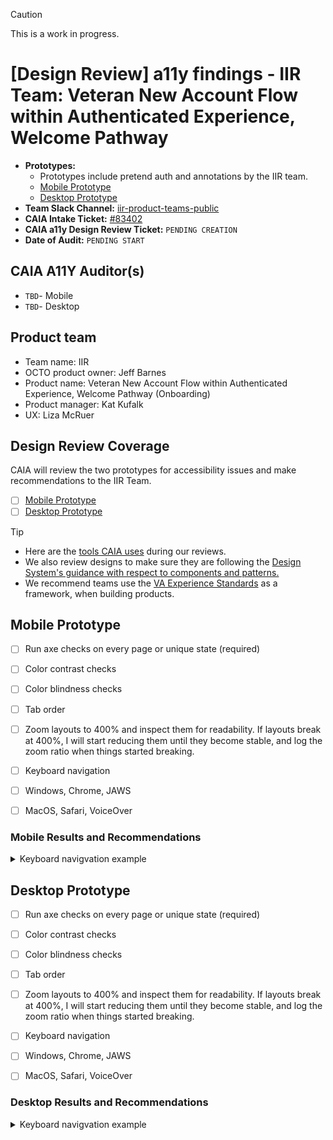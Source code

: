 > [!CAUTION]
> This is a work in progress.

# [Design Review] a11y findings - IIR Team: Veteran New Account Flow within Authenticated Experience, Welcome Pathway 
- **Prototypes:**
    - Prototypes include pretend auth and annotations by the IIR team.
    - [Mobile Prototype](https://www.figma.com/proto/CertVj7cu66kFv9TnseR30/Veteran-Onboarding?page-id=300%3A11104&node-id=300-11287&viewport=431%2C371%2C0.33&t=4reO0ZP2vtzpXG6v-1&scaling=min-zoom&content-scaling=fixed&starting-point-node-id=300%3A11287&show-proto-sidebar=1)
    - [Desktop Prototype](https://www.figma.com/proto/CertVj7cu66kFv9TnseR30/Veteran-Onboarding?page-id=300%3A11104&node-id=397-7338&viewport=710%2C-1108%2C0.29&t=fWV6H8hUlDmichZX-1&scaling=min-zoom&content-scaling=fixed&starting-point-node-id=397%3A7338&show-proto-sidebar=1)
- **Team Slack Channel:** [iir-product-teams-public](https://dsva.slack.com/archives/C05RJS5DANT) 
- **CAIA Intake Ticket:** [#83402](https://github.com/department-of-veterans-affairs/va.gov-team/issues/83402)
- **CAIA a11y Design Review Ticket:** `PENDING CREATION`
- **Date of Audit:** `PENDING START`

## CAIA A11Y Auditor(s)
- `TBD`- Mobile
- `TBD`- Desktop

## Product team
- Team name: IIR
- OCTO product owner: Jeff Barnes
- Product name: Veteran New Account Flow within Authenticated Experience, Welcome Pathway (Onboarding)
- Product manager: Kat Kufalk
- UX: Liza McRuer

## Design Review Coverage 

CAIA will review the two prototypes for accessibility issues and make recommendations to the IIR Team. 

- [ ] [Mobile Prototype](https://www.figma.com/proto/CertVj7cu66kFv9TnseR30/Veteran-Onboarding?page-id=300%3A11104&node-id=300-11287&viewport=431%2C371%2C0.33&t=4reO0ZP2vtzpXG6v-1&scaling=min-zoom&content-scaling=fixed&starting-point-node-id=300%3A11287&show-proto-sidebar=1)
- [ ] [Desktop Prototype](https://www.figma.com/proto/CertVj7cu66kFv9TnseR30/Veteran-Onboarding?page-id=300%3A11104&node-id=397-7338&viewport=710%2C-1108%2C0.29&t=fWV6H8hUlDmichZX-1&scaling=min-zoom&content-scaling=fixed&starting-point-node-id=397%3A7338&show-proto-sidebar=1)

 > [!TIP]
> - Here are the [tools CAIA uses](https://github.com/department-of-veterans-affairs/va.gov-team/blob/2e5a0a08bd51ae3258de4c9f37754f907e938586/teams/CAIA/accessibility/tools-we-use.md#tools-we-use) during our reviews.
> - We also review designs to make sure they are following the [Design System's guidance with respect to components and patterns.](https://design.va.gov)
> - We recommend teams use the [VA Experience Standards](https://design.va.gov/about/experience-standards/) as a framework, when building products. 
 

## Mobile Prototype
 
- [ ] Run axe checks on every page or unique state (required)
- [ ] Color contrast checks
- [ ] Color blindness checks
- [ ] Tab order
- [ ] Zoom layouts to 400% and inspect them for readability. If layouts break at 400%, I will start reducing them until they become stable, and log the zoom ratio when things started breaking.
- [ ] Keyboard navigation
- [ ] Windows, Chrome, JAWS
- [ ] MacOS, Safari, VoiceOver


### Mobile Results and Recommendations

<details><summary>Keyboard navigvation example </summary>
 
#### Keyboard navigation example
`If there are` focus issues while tabbing using a keyboard:
- **Page** `NA`
   - Finding
   - Finding
   - **Recommendation(s):** `NA`
- **Page** `NA`
   - Finding
   - Finding
   - **Recommendation(s):** `NA`
</details>

## Desktop Prototype
 
- [ ] Run axe checks on every page or unique state (required)
- [ ] Color contrast checks
- [ ] Color blindness checks
- [ ] Tab order
- [ ] Zoom layouts to 400% and inspect them for readability. If layouts break at 400%, I will start reducing them until they become stable, and log the zoom ratio when things started breaking.
- [ ] Keyboard navigation
- [ ] Windows, Chrome, JAWS
- [ ] MacOS, Safari, VoiceOver


### Desktop Results and Recommendations

<details><summary>Keyboard navigvation example </summary>
 
#### Keyboard navigation example
`If there are` focus issues while tabbing using a keyboard:
- **Page** `NA`
   - Finding
   - Finding
   - **Recommendation(s):** `NA`
- **Page** `NA`
   - Finding
   - Finding
   - **Recommendation(s):** `NA`
</details>

